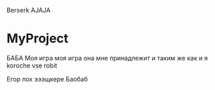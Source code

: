Berserk AJAJA
   # MyProject
БАБА
Моя игра моя игра она мне принадлежит и таким же как и я 
koroche vse robit

Егор лох
 эээщкере
 Баобаб
